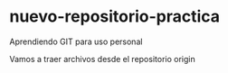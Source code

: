 # nuevo-repositorio-practica
Aprendiendo GIT para uso personal

Vamos a traer archivos desde el repositorio origin
